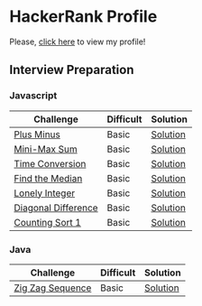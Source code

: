 # HackerRank Profile

Please, [click here](https://www.hackerrank.com/leonardoarruda1) to view my profile!

## Interview Preparation

### Javascript

| Challenge                                                                                | Difficult | Solution                                                                                                                                                            |
| ---------------------------------------------------------------------------------------- | --------- | ------------------------------------------------------------------------------------------------------------------------------------------------------------------- |
| [Plus Minus](https://www.hackerrank.com/challenges/plus-minus/problem)                   | Basic     | [Solution](https://github.com/LeonardoArrudaMesquita/hackerrank-solutions/blob/master/interview-preparation/one-week-preparation/javascript/plus-minus.js)          |
| [Mini-Max Sum](https://www.hackerrank.com/challenges/mini-max-sum/problem)               | Basic     | [Solution](https://github.com/LeonardoArrudaMesquita/hackerrank-solutions/blob/master/interview-preparation/one-week-preparation/javascript/mini-max-sum.js)        |
| [Time Conversion](https://www.hackerrank.com/challenges/time-conversion/problem)         | Basic     | [Solution](https://github.com/LeonardoArrudaMesquita/hackerrank-solutions/blob/master/interview-preparation/one-week-preparation/javascript/time-conversion.js)     |
| [Find the Median](https://www.hackerrank.com/challenges/find-the-median/problem)         | Basic     | [Solution](https://github.com/LeonardoArrudaMesquita/hackerrank-solutions/blob/master/interview-preparation/one-week-preparation/javascript/find-the-median.js)     |
| [Lonely Integer](https://www.hackerrank.com/challenges/lonely-integer/problem)           | Basic     | [Solution](https://github.com/LeonardoArrudaMesquita/hackerrank-solutions/blob/master/interview-preparation/one-week-preparation/javascript/lonely-integer.js)      |
| [Diagonal Difference](https://www.hackerrank.com/challenges/diagonal-difference/problem) | Basic     | [Solution](https://github.com/LeonardoArrudaMesquita/hackerrank-solutions/blob/master/interview-preparation/one-week-preparation/javascript/diagonal-difference.js) |
| [Counting Sort 1](https://www.hackerrank.com/challenges/countingsort1/problem)           | Basic     | [Solution](https://github.com/LeonardoArrudaMesquita/hackerrank-solutions/blob/master/interview-preparation/one-week-preparation/javascript/counting-sort-1.js)     |

### Java

| Challenge                                                                          | Difficult | Solution                                                                                                                                                     |
| ---------------------------------------------------------------------------------- | --------- | ------------------------------------------------------------------------------------------------------------------------------------------------------------ |
| [Zig Zag Sequence](https://www.hackerrank.com/challenges/zig-zag-sequence/problem) | Basic     | [Solution](https://github.com/LeonardoArrudaMesquita/hackerrank-solutions/blob/master/interview-preparation/one-week-preparation/java/zig-zag-sequence.java) |
